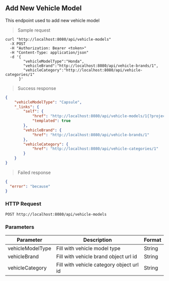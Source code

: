 ## Add New Vehicle Model

This endpoint used to add new vehicle model

> Sample request

```shell
curl "http://localhost:8080/api/vehicle-models"
  -X POST
  -H "Authorization: Bearer <token>"
  -H "Content-Type: application/json"
  -d '{
        "vehicleModelType":"Honda",
        "vehicleBrand":"http://localhost:8080/api/vehicle-brands/1",
        "vehicleCategory":"http://localhost:8080/api/vehicle-categories/1"
      }'
```

> Success response

```json
{
    "vehicleModelType": "Capsule",
    "_links": {
        "self": {
            "href": "http://localhost:8080/api/vehicle-models/1{?projection}",
            "templated": true
        },
        "vehicleBrand": {
            "href": "http://localhost:8080/api/vehicle-brands/1"
        },
        "vehicleCategory": {
            "href": "http://localhost:8080/api/vehicle-categories/1"
        }
    }
}
```

> Failed response

```json
{
  "error": "because"
}
```

### HTTP Request

`POST http://localhost:8080/api/vehicle-models`

### Parameters

Parameter | Description | Format 
--------- | ----------- | ------ 
vehicleModelType | Fill with vehicle model type | String
vehicleBrand | Fill with vehicle brand object url id | String
vehicleCategory | Fill with vehicle category object url id | String